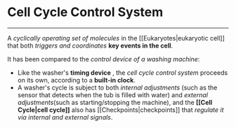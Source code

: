 # Cell Cycle Control System
---
A *cyclically operating set of molecules* in the [[Eukaryotes|eukaryotic cell]] that both *triggers and coordinates* **key events in the cell**.

It has been compared to the *control device of a washing machine*:
- Like the washer's **timing device** , the *cell cycle control system* proceeds on its own, according to a **built-in clock**.
- A washer's cycle is subject to both *internal adjustments* (such as the sensor that detects when the tub is filled with water) and *external adjustments*(such as starting/stopping the machine), and the **[[Cell Cycle|cell cycle]]** also has [[Checkpoints|checkpoints]] that *regulate it via internal and external signals*.
